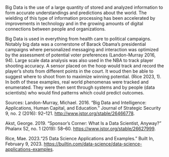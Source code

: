 Big Data is the use of a large quantity of stored and analyzed information to form accurate understandings and predictions about the world. The wielding of this type of information processing has been accelerated by improvements in technology and in the growing amounts of digital connections between people and organizations. 

Big Data is used in everything from health care to political campaigns. Notably big data was a cornerstone of Barack Obama’s presidential campaigns where personalized messaging and interaction was optimized by the assessment of potential voter preferences (Landon-Murray 2016, 94). Large scale data analysis was also used in the NBA to track player shooting accuracy. A sensor placed on the hoop would track and record the player’s shots from different points in the court. It woud then be able to suggest where to shoot from to maximize winning potential. (Rice 2023, 1). 
In both of these examples, real world phenomenas were tracked and enumerated. They were then sent through systems and by people (data scientists) who would find patterns which could predict outcomes. 


Sources:
Landon-Murray, Michael. 2016. “Big Data and Intelligence: Applications, Human Capital, and Education.” Journal of Strategic Security 9, no. 2 (2016): 92–121. http://www.jstor.org/stable/26466778.

Akst, George. 2019. “Sponsor’s Corner: What Is a Data Scientist, Anyway?” Phalanx 52, no. 1 (2019): 58–60. https://www.jstor.org/stable/26627999.

Rice, Mae. 2023.“25 Data Science Applications and Examples.” Built In, February 9, 2023. https://builtin.com/data-science/data-science-applications-examples. 
